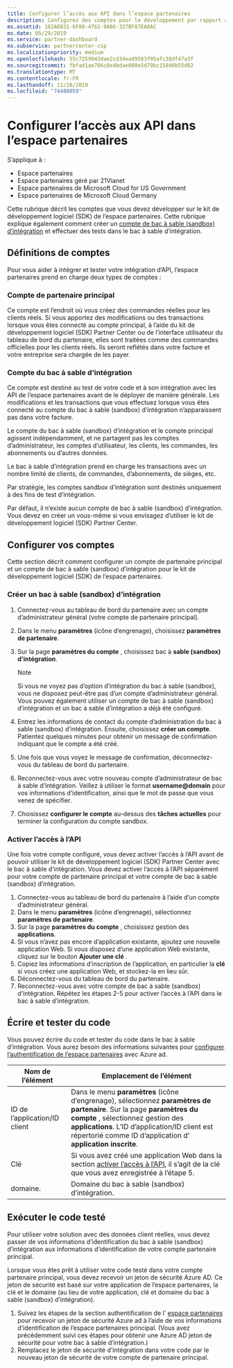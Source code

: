 ```yaml
---
title: Configurer l’accès aux API dans l’espace partenaires
description: Configurez des comptes pour le développement par rapport au kit de développement logiciel (SDK) de l’espace partenaires et testez-les
ms.assetid: 182A6831-6F00-4762-9A86-327BF87EA6AC
ms.date: 05/29/2019
ms.service: partner-dashboard
ms.subservice: partnercenter-csp
ms.localizationpriority: medium
ms.openlocfilehash: 55c7259943dae2cd34ead9583f95afc38df47a3f
ms.sourcegitcommit: fbfad1ae706c8e4bdae080e5d79bc158d6b55d02
ms.translationtype: MT
ms.contentlocale: fr-FR
ms.lasthandoff: 11/26/2019
ms.locfileid: "74488059"
---
```

# <a name="set-up-api-access-in-partner-center"></a>Configurer l’accès aux API dans l’espace partenaires

S’applique à :

- Espace partenaires
- Espace partenaires géré par 21Vianet
- Espace partenaires de Microsoft Cloud for US Government
- Espace partenaires de Microsoft Cloud Germany

Cette rubrique décrit les comptes que vous devez développer sur le kit de développement logiciel (SDK) de l’espace partenaires. Cette rubrique explique également comment créer un [compte de bac à sable (sandbox) d’intégration](#integration-sandbox-account) et effectuer des tests dans le bac à sable d’intégration.

## <a name="account-definitions"></a>Définitions de comptes

Pour vous aider à intégrer et tester votre intégration d’API, l’espace partenaires prend en charge deux types de comptes :

### <a name="primary-partner-account"></a>Compte de partenaire principal

Ce compte est l’endroit où vous créez des commandes réelles pour les clients réels. Si vous apportez des modifications ou des transactions lorsque vous êtes connecté au compte principal, à l’aide du kit de développement logiciel (SDK) Partner Center ou de l’interface utilisateur du tableau de bord du partenaire, elles sont traitées comme des commandes officielles pour les clients réels. Ils seront reflétés dans votre facture et votre entreprise sera chargée de les payer.

### <a name="integration-sandbox-account"></a>Compte du bac à sable d’intégration

Ce compte est destiné au test de votre code et à son intégration avec les API de l’espace partenaires avant de le déployer de manière générale. Les modifications et les transactions que vous effectuez lorsque vous êtes connecté au compte du bac à sable (sandbox) d’intégration n’apparaissent pas dans votre facture.

Le compte du bac à sable (sandbox) d’intégration et le compte principal agissent indépendamment, et ne partagent pas les comptes d’administrateur, les comptes d’utilisateur, les clients, les commandes, les abonnements ou d’autres données.

Le bac à sable d’intégration prend en charge les transactions avec un nombre limité de clients, de commandes, d’abonnements, de sièges, etc.

Par stratégie, les comptes sandbox d’intégration sont destinés uniquement à des fins de test d’intégration.

Par défaut, il n’existe aucun compte de bac à sable (sandbox) d’intégration. Vous devez en créer un vous-même si vous envisagez d’utiliser le kit de développement logiciel (SDK) Partner Center.

## <a name="set-up-your-accounts"></a>Configurer vos comptes

Cette section décrit comment configurer un compte de partenaire principal et un compte de bac à sable (sandbox) d’intégration pour le kit de développement logiciel (SDK) de l’espace partenaires.

### <a name="create-an-integration-sandbox"></a>Créer un bac à sable (sandbox) d’intégration

1. Connectez-vous au tableau de bord du partenaire avec un compte d’administrateur général (votre compte de partenaire principal).
2. Dans le menu **paramètres** (icône d’engrenage), choisissez **paramètres de partenaire**.
3. Sur la page **paramètres du compte** , choisissez bac à **sable (sandbox) d’intégration**.

    >[!NOTE]
    >Si vous ne voyez pas d’option d’intégration du bac à sable (sandbox), vous ne disposez peut-être pas d’un compte d’administrateur général. Vous pouvez également utiliser un compte de bac à sable (sandbox) d’intégration et un bac à sable d’intégration a déjà été configuré.

4. Entrez les informations de contact du compte d’administration du bac à sable (sandbox) d’intégration. Ensuite, choisissez **créer un compte**. Patientez quelques minutes pour obtenir un message de confirmation indiquant que le compte a été créé.
5. Une fois que vous voyez le message de confirmation, déconnectez-vous du tableau de bord du partenaire.
6. Reconnectez-vous avec votre nouveau compte d’administrateur de bac à sable d’intégration. Veillez à utiliser le format **username@domain** pour vos informations d’identification, ainsi que le mot de passe que vous venez de spécifier.
7. Choisissez **configurer le compte** au-dessus des **tâches actuelles** pour terminer la configuration du compte sandbox.

### <a name="enable-api-access"></a>Activer l’accès à l’API

Une fois votre compte configuré, vous devez activer l’accès à l’API avant de pouvoir utiliser le kit de développement logiciel (SDK) Partner Center avec le bac à sable d’intégration. Vous devez activer l’accès à l’API séparément pour votre compte de partenaire principal et votre compte de bac à sable (sandbox) d’intégration.

1. Connectez-vous au tableau de bord du partenaire à l’aide d’un compte d’administrateur général.
2. Dans le menu **paramètres** (icône d’engrenage), sélectionnez **paramètres de partenaire**.
3. Sur la page **paramètres du compte** , choisissez gestion des **applications**.
4. Si vous n’avez pas encore d’application existante, ajoutez une nouvelle application Web. Si vous disposez d’une application Web existante, cliquez sur le bouton **Ajouter une clé** .
5. Copiez les informations d’inscription de l’application, en particulier la **clé** si vous créez une application Web, et stockez-la en lieu sûr.
6. Déconnectez-vous du tableau de bord du partenaire.
7. Reconnectez-vous avec votre compte de bac à sable (sandbox) d’intégration. Répétez les étapes 2-5 pour activer l’accès à l’API dans le bac à sable d’intégration.

## <a name="write-and-test-code"></a>Écrire et tester du code

Vous pouvez écrire du code et tester du code dans le bac à sable d’intégration. Vous aurez besoin des informations suivantes pour [configurer l’authentification de l’espace partenaires](partner-center-authentication.md) avec Azure ad.

| Nom de l’élément | Emplacement de l’élément |
| --------- | ------------- |
| ID de l’application/ID client | Dans le menu **paramètres** (icône d’engrenage), sélectionnez **paramètres de partenaire**. Sur la page **paramètres du compte** , sélectionnez gestion des **applications**. L’ID d’application/ID client est répertorié comme ID d’application d' **application inscrite**. |
| Clé | Si vous avez créé une application Web dans la section [activer l’accès à l’API](#enable-api-access), il s’agit de la clé que vous avez enregistrée à l’étape 5. |
| domaine. | Domaine du bac à sable (sandbox) d’intégration. |

## <a name="run-tested-code"></a>Exécuter le code testé

Pour utiliser votre solution avec des données client réelles, vous devez passer de vos informations d’identification du bac à sable (sandbox) d’intégration aux informations d’identification de votre compte partenaire principal.

Lorsque vous êtes prêt à utiliser votre code testé dans votre compte partenaire principal, vous devez recevoir un jeton de sécurité Azure AD. Ce jeton de sécurité est basé sur votre application de l’espace partenaires, la clé et le domaine (au lieu de votre application, clé et domaine du bac à sable (sandbox) d’intégration).

1. Suivez les étapes de la section authentification de l' [espace partenaires](partner-center-authentication.md) pour recevoir un jeton de sécurité Azure ad à l’aide de vos informations d’identification de l’espace partenaires principal. (Vous avez précédemment suivi ces étapes pour obtenir une Azure AD jeton de sécurité pour votre bac à sable d’intégration.)
2. Remplacez le jeton de sécurité d’intégration dans votre code par le nouveau jeton de sécurité de votre compte de partenaire principal.
